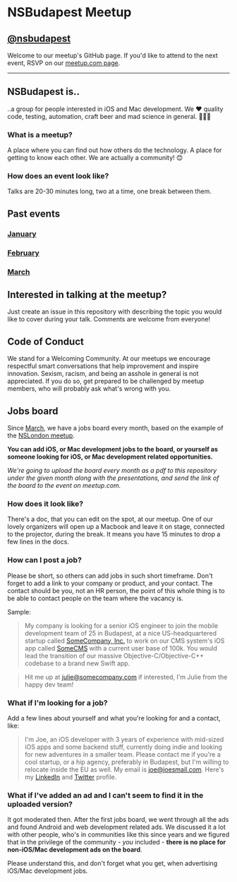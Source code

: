 # NSBudapest Meetup

## [@nsbudapest](https://twitter.com/nsbudapest)

Welcome to our meetup's GitHub page. If you'd like to attend to the next event, RSVP on our [meetup.com page](http://www.meetup.com/NSBudapest/).

----------
## NSBudapest is..

..a group for people interested in iOS and Mac development. We :heart: quality code, testing, automation, craft beer and mad science in general. :rocket::rocket::rocket:

### What is a meetup?

A place where you can find out how others do the technology. A place for getting to know each other. We are actually a community! :blush:

### How does an event look like?

Talks are 20-30 minutes long, two at a time, one break between them.

## Past events

### [January](https://github.com/NSBudapest/NSBudapestMeetup/blob/master/presentations/January/January.md)

### [February](https://github.com/NSBudapest/NSBudapestMeetup/blob/master/presentations/February/February.md)

### [March](https://github.com/NSBudapest/NSBudapestMeetup/blob/master/presentations/March/March.md)

## Interested in talking at the meetup?

Just create an issue in this repository with describing the topic you would like to cover during your talk. Comments are welcome from everyone!

## Code of Conduct

We stand for a Welcoming Community. At our meetups we encourage respectful smart conversations that help improvement and inspire innovation. Sexism, racism, and being an asshole in general is not appreciated. If you do so, get prepared to be challenged by meetup members, who will probably ask what's wrong with you.

## Jobs board

Since [March](https://github.com/NSBudapest/NSBudapestMeetup/blob/master/presentations/March/jobs.pdf), we have a jobs board every month, based on the example of the [NSLondon meetup](http://www.meetup.com/NSLondon/).

**You can add iOS, or Mac development jobs to the board, or yourself as someone looking for iOS, or Mac development related opportunities.**

*We're going to upload the board every month as a pdf to this repository under the given month along with the presentations, and send the link of the board to the event on meetup.com.*

### How does it look like?

There's a doc, that you can edit on the spot, at our meetup. One of our lovely organizers will open up a Macbook and leave it on stage, connected to the projector, during the break. It means you have 15 minutes to drop a few lines in the docs.

### How can I post a job?

Please be short, so others can add jobs in such short timeframe. Don't forget to add a link to your company or product, and your contact. The contact should be you, not an HR person, the point of this whole thing is to be able to contact people on the team where the vacancy is.

Sample:

> My company is looking for a senior iOS engineer to join the mobile development team of 25 in Budapest, at a nice US-headquartered startup called [SomeCompany, Inc.]() to work on our CMS system's iOS app called [SomeCMS]() with a current user base of 100k. You would lead the transition of our massive Objective-C/Objective-C++ codebase to a brand new Swift app.

> Hit me up at [julie@somecompany.com]() if interested, I'm Julie from the happy dev team!

### What if I'm looking for a job?

Add a few lines about yourself and what you're looking for and a contact, like:

> I'm Joe, an iOS developer with 3 years of experience with mid-sized iOS apps and some backend stuff, currently doing indie and looking for new adventures in a smaller team. Please contact me if you're a cool startup, or a hip agency, preferably in Budapest, but I'm willing to relocate inside the EU as well. My email is [joe@joesmail.com](). Here's my [LinkedIn]() and [Twitter]() profile.

### What if I've added an ad and I can't seem to find it in the uploaded version?

It got moderated then. After the first jobs board, we went through all the ads and found Android and web development related ads. We discussed it a lot with other people, who's in communities like this since years and we figured that in the privilege of the community - _you_ included - **there is no place for non-iOS/Mac development ads on the board**.

Please understand this, and don't forget what you get, when advertising iOS/Mac development jobs.
